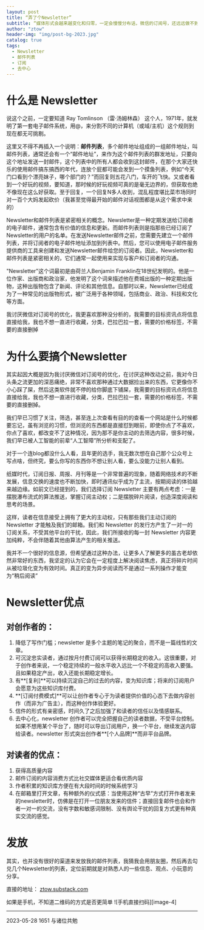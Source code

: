 ```yaml
---
layout: post
title: “弄了个Newsletter”
subtitle: “媒体形式会越来越变化和归零，一定会慢慢分布话，微信的订阅号，还远远做不到。”
author: "ztow"
header-img: "img/post-bg-2023.jpg"
catalog: true
tags:
  - Newsletter
  - 邮件列表
  - 订阅
  - 去中心
---
```


# 什么是 Newsletter
说这个之前，一定要知道 Ray Tomlinson （雷·汤姆林森） 这个人，1971年，就发明了第一套电子邮件系统，用@，来分割不同的计算机（或域/主机）这个规则到现在都无可挑剔。

这里又不得不再插入一个说明：**邮件列表**，多个邮件地址组成的一组邮件地址，叫邮件列表，通常还会有一个“邮件地址”，来作为这个邮件列表的群发地址，只要向这个地址发送一封邮件，这个列表中的所有人都会收到这封邮件，在那个大家还快乐的使用邮件搞东搞西的年代，连放个屁都可能会发到一个摸鱼列表，例如“今天门口看到个漂亮妹子，哪个部门的？”而回复则五花八门，车开的飞快。又或者看到一个好玩的视频，要知道，那时候的好玩视频可真的是毫无边界的，但获取也绝不像现在这么好获取。至于回复，一个回复N多人收到，混乱程度堪比菜市场同时对一百个大妈发起砍价（我甚至觉得最开始的邮件对话视图都是从这个需求中来的）

Newsletter和邮件列表是紧密相关的概念。Newsletter是一种定期发送给订阅者的电子邮件，通常包含有价值的信息和更新。而邮件列表则是指那些已经订阅了Newsletter的用户的名单。在发送Newsletter邮件之前，您需要先建立一个邮件列表，并将订阅者的电子邮件地址添加到列表中。然后，您可以使用电子邮件服务提供商的工具来创建和发送Newsletter邮件给您的订阅者。因此，Newsletter和邮件列表是紧密相关的，它们通常一起使用来实现与客户和订阅者的沟通。

"Newsletter"这个词最初是由荷兰人Benjamin Franklin在18世纪发明的。他是一位作家、出版商和政治家，他发明了这个词来描述他在费城出版的一种定期出版物，这种出版物包含了新闻、评论和其他信息。自那时以来，Newsletter已经成为了一种常见的出版物形式，被广泛用于各种领域，包括商业、政治、科技和文化等方面。


我讨厌微信对订阅号的优化，我更喜欢那种没分析的，我需要的目标资讯点将信息直接给我，我也不想一直进行收藏，分类，巴拉巴拉一套，需要的价格标签，不需要的直接删掉


# 为什么要搞个Newsletter

其实起因大概是因为我讨厌微信对订阅号的优化，在讨厌这种改动之前，我对今日头条之流更加的深恶痛绝，非常不喜欢那种通过大数据捡出来的东西，它更像你不小心踩了屎，然后这类软件就不停的给你脚底下铺屎，我需要的目标资讯点将信息直接给我，我也不想一直进行收藏，分类，巴拉巴拉一套，需要的价格标签，不需要的直接删掉。

我们早已习惯了关注，筛选，甚至连上次查看有目的的查看一个网站是什么时候都要忘记，虽有浏览的习惯，但浏览的东西都是直接怼到眼前，即使你点了不喜欢，你点了喜欢，都改变不了这种情况，因为那不是你主动的去筛选内容，很多时候，我们早已被人工智能的前辈“人工智障”所分析和支配了。

对于一个连blog都没什么人看，且年更的选手，我无数次想在自己那个公众号上写点啥，但终究，要么你写的东西你不想让别人看，要么没能力让别人看到。

纸媒时代，订阅日报、周报、月刊等是一个非常普遍的现象，随着网络技术的不断发展，信息交换的速度也不断加快，即时通讯似乎成为了主流，按期阅读的体验越来越边缘。如前文已经提到的，我们选择订阅 Newsletter 主要有两点考虑：一是摆脱瀑布流式的算法推送，掌握订阅主动权；二是摆脱碎片阅读，创造深度阅读和思考的场景。

这样，读者在信息接受上拥有了更大的主动权，只有那些我们主动订阅的 Newsletter 才能触及我们的邮箱。我们和 Newsletter 的发行方产生了一对一的订阅关系，不受其他平台的干扰，因此，我们所接收的每一封 Newsletter 内容更加纯粹，不会伴随着其他由算法产生的相关推送。

我并不一个很好的信息源，但希望通过这种办法，让更多人了解更多的虽古老却依然非常好的东西，我坚定的认为它会在一定程度上解决阅读焦虑，真正将碎片时间从被垃圾化变为有效时间。真正的变为异步阅读而不是通过一系列操作才能变为“稍后阅读”

# Newsletter优点
## 对创作者的：
1.  降低了写作门槛；newsletter 是多个主题的笔记的聚合，而不是一篇线性的文章。
2.  可沉淀忠实读者，通过按月付费订阅可以获得长期稳定的收入。这很重要，对于创作者来说，一个稳定持续的一般水平收入远比一个不稳定的高收入要强。且如果稳定产出，收入还能长期稳定增长。
3.  有**[复利]**可以持续沉淀自己的过去的内容，变为知识库；将来的订阅用户会愿意为这些知识库付费。
4.  **[订阅付费模式]**可以让创作者专心于为读者提供价值的心态下去做内容创作（而非为广告主），而这种创作体验更好。
5.  信件的形式有亲密感，时间久了之后加强了和读者的信任以及情感联系。
6.  去中心化，newsletter 创作者可以完全把握自己的读者数据，不受平台控制。如果不想用某个平台了，随时可以导出订阅用户，换一个平台，继续发送内容给读者。newsletter 形式突出创作者**[个人品牌]**而非平台品牌。

##  对读者的优点：

1.  获得高质量内容
2.  邮件订阅的内容消费方式比社交媒体更适合看优质内容
3.  作者积累的知识库方便在有大段时间的时候系统学习
4.  在邮箱里打开文章，有种额外的仪式感：当使用这种“古早”方式打开作者发来的newsletter时，仿佛是在打开一位朋友发来的信件；直接回复邮件也会和作者一对一的交流，没有字数和敏感词限制、没有舆论干扰的回复方式更有种真实交流的感觉。

# 发放

其实，也并没有很好的渠道来发放我的邮件列表，我猜我会用朋友圈，然后再去勾兑几个Newsletter的列表，定位前期就是对熟悉人的一些信息、观点、小玩意的分享。

直接的地址：
[ztow.substack.com](ztow.substack.com)

如果是手机，不知道二维码的方式是否更简单
![手机直接扫码][image-4]


----------
2023-05-28 1651
与诸位共勉

[image-1]: /img/post-img-Newsletter-1.jpg
